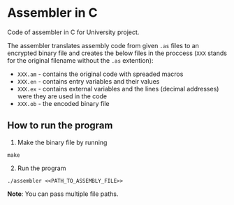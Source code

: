 # Assembler in C
Code of assembler in C for University project.

The assembler translates assembly code from given `.as` files to an encrypted binary file and creates the below files in the proccess (`XXX` stands for the original filename without the `.as` extention):
- `XXX.am` - contains the original code with spreaded macros
- `XXX.en` - contains entry variables and their values
- `XXX.ex` - contains external variables and the lines (decimal addresses) were they are used in the code
- `XXX.ob` - the encoded binary file

## How to run the program
1. Make the binary file by running
``` shell
make 
```
2. Run the program
``` shell
./assembler <<PATH_TO_ASSEMBLY_FILE>>
```
**Note**: You can pass multiple file paths.
